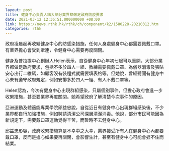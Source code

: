 ```yaml
---
layout: post
title: 健身中心負責人稱大部分業界都做足政府防疫要求
date: 2021-03-12 12:36:51.000000000 +08:00
link: https://news.rthk.hk/rthk/ch/component/k2/1580228-20210312.htm
categories: rthk
---
```


政府凌晨起再收緊健身中心的防感染措施，任何人身處健身中心都需要佩戴口罩。有業界擔心會受到牽連，令健身中心需要再度關閉。

健身及普拉提中心創辦人Helen表示，自從健身中心年初七起可以重開，大部分業界都做足政府要求，包括不多於四人一組、教練需要佩戴口罩、為儀器消毒及張貼安心出行二維碼，如顧客沒有裝程式就需要填表格等。但她說，曾經聽聞有健身中心未有遵守政府規定，例如安排多於四人一組、有人不戴口罩等。

Helen認為，今次有健身中心出現群組感染，只屬個別事件，但擔心政府會進一步收緊措施，甚至要業界再度關閉。她希望政府了解清楚今次事件的原因。

亞洲運動及體適能專業學院邱益忠說，自從近日有健身中心出現群組感染後，不少業界都自行加強措施，例如聘請清潔公司深層清潔消毒。他說，部分市民可能因為新規定下，需要戴口罩運動覺得辛苦，而暫時不去健身中心。

邱益忠形容，政府收緊措施算是不幸中之大幸，業界接受所有人在健身中心內都要戴口罩，反而是擔心如果要再關閉，會影響生計，甚至有健身中心可能會捱不住而結業。
